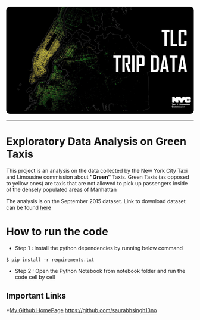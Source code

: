 ![this](./data/NY_Taxi.png)

-----------------

# Exploratory Data Analysis on Green Taxis

This project is an analysis on the data collected by the New York City Taxi and Limousine commission about <strong> "Green" </strong> Taxis. Green Taxis (as opposed to yellow ones) are taxis that are not allowed to pick up passengers inside of the densely populated areas of Manhattan

The analysis is on the September 2015 dataset. Link to download dataset can be found [here](https://s3.amazonaws.com/nyc-tlc/trip+data/green_tripdata_2015-09.csv)

# How to run the code
* Step 1 : Install the python dependencies by running below command

```$
$ pip install -r requirements.txt
```

* Step 2 : Open the Python Notebook from notebook folder and run the code cell by cell






## Important Links
  *[My Github HomePage](https://github.com/saurabhsingh13no) https://github.com/saurabhsingh13no
